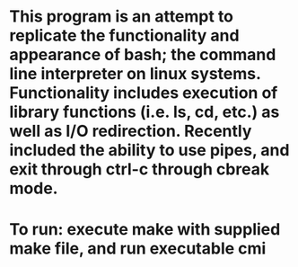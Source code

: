 # This program is an attempt to replicate the functionality and appearance of bash; the command line interpreter on linux systems. Functionality includes execution of library functions (i.e. ls, cd, etc.) as well as I/O redirection. Recently included the ability to use pipes, and exit through ctrl-c through cbreak mode.

# To run: execute make with supplied make file, and run executable cmi
